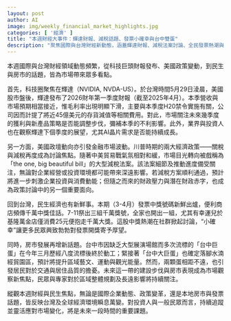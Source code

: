 ```yaml
---
layout: post
author: AI
image: img/weekly_financial_market_highlights.jpg
categories: [ '經濟' ]
title: "本週財經大事件：輝達財報、減稅話題、發票小確幸與台中雙蛋"
description: "聚焦國際與台灣財經新動態，涵蓋輝達財報、減稅法案討論、全民發票熱潮與台中雙蛋建設，剖析市場與民生成長新趨勢。"
---
```

本週國際與台灣財經領域動態頻繁，從科技巨頭財報發布、美國政策變動，到民生與房市的話題，皆為市場帶來眾多看點。

首先，科技圈聚焦在輝達（NVIDIA, NVDA-US）。於台灣時間5月29日淩晨，美國股市盤後，輝達發布了2026財年第一季度財報（截至2025年4月）。本季營收與市場預期相當接近，惟毛利率出現明顯下滑，主要與本季度H20禁令實施有關，公司因而計提了將近45億美元的存貨減值等相關費用。對此，市場關注未來幾季度的獲利與新產品策略是否能調整步伐，彌補本季的不利影響。此外，業界與投資人也在觀察輝達下個季度的展望，尤其AI晶片需求是否能持續成長。

另一方面，美國政壇動向亦引發金融市場波動。川普時期的兩大經濟政策——關稅與減稅再度成為討論焦點。隨著中美貿易戰氣氛相對和緩，市場目光轉向被戲稱為「the one, big beautiful bill」的大型減稅法案。該法案細節及推動進度備受關注，無論對企業經營或投資環境都可能帶來深遠影響。若減稅方案順利通過，預計將進一步刺激企業投資與消費動能；但隨之而來的財政壓力與潛在財政赤字，也成為政策討論中的另一個重要面向。

回到台灣，民生經濟也有新鮮事。本期（3-4月）發票中獎號碼新鮮出爐，便利商店頻傳千萬中獎佳話。7-11祭出三組千萬獎號，全家也開出一組，尤其有幸運兒於基隆萬金店僅消費25元便抱走千萬大獎。這股中獎熱潮在社群掀起討論，“小確幸”讓更多民眾興致勃勃對發票開獎寄予厚望。

同時，房市發展再增新話題。台中市因缺乏大型展演場館而多次流標的「台中巨蛋」在今年三月歷經八度流標後終於動工；緊接著「台中大巨蛋」也確定落腳水湳經貿園區，預計將提升區域藝文、運動與觀光能量。然而，兩顆蛋相距不遠，也引發居民對於交通與居住品質的擔憂。未來這一帶的建設步伐與房市表現成為市場觀察新焦點，民眾與專家對於區域整體規劃及長遠影響將持續關注。

縱觀本週財經與民生焦點，無論是國際企業動態、政策變革，還是本地房市與發票話題，皆反映台灣及全球經濟環境瞬息萬變。對投資人與一般民眾而言，持續追蹤並靈活應對市場變化，將是未來一段時間的重要課題。